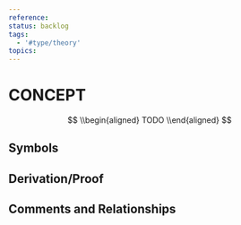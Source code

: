 ```yaml
---
reference:
status: backlog
tags:
  - '#type/theory'
topics:
---
```


# CONCEPT

$$
\\begin{aligned}
TODO
\\end{aligned}
$$

## Symbols

## Derivation/Proof

## Comments and Relationships
